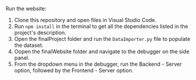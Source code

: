 Run the website:

1. Clone this repository and open files in Visual Studio Code.
2. Run ```npm install``` in the terminal to get all the dependencies listed in the project's description. 
3. Open the finalProject folder and run the ```DataImporter.py``` file to populate the dataset. 
4. Oopen the finalWebsite folder and navigate to the debugger on the side panel.
5. From the dropdown menu in the debugger, run the Backend - Server option, followed by the Frontend - Server option.
